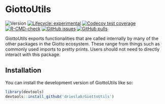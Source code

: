 
<!-- README.md is generated from README.Rmd. Please edit that file -->

# GiottoUtils

<!-- badges: start -->

![Version](https://img.shields.io/github/r-package/v/drieslab/GiottoUtils)
[![Lifecycle:
experimental](https://img.shields.io/badge/lifecycle-experimental-orange.svg)](https://lifecycle.r-lib.org/articles/stages.html#experimental)
[![Codecov test
coverage](https://codecov.io/gh/drieslab/GiottoUtils/branch/main/graph/badge.svg)](https://app.codecov.io/gh/drieslab/GiottoUtils?branch=main)
[![R-CMD-check](https://github.com/drieslab/GiottoUtils/actions/workflows/R-CMD-check.yml/badge.svg)](https://github.com/drieslab/GiottoUtils/actions/workflows/R-CMD-check.yml)
[![GitHub
issues](https://img.shields.io/github/issues/drieslab/Giotto)](https://github.com/drieslab/Giotto/issues)
[![GitHub
pulls](https://img.shields.io/github/issues-pr/drieslab/GiottoUtils)](https://github.com/drieslab/GiottoUtils/pulls)
<!-- badges: end -->

GiottoUtils exports functionalities that are called internally by many
of the other packages in the Giotto ecosystem. These range from things
such as commonly used imports to pretty prints. Users should not need to
directly interact with this package.

## Installation

You can install the development version of GiottoUtils like so:

``` r
library(devtools)
devtools::install_github('drieslab/GiottoUtils')
```

